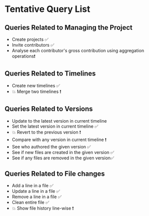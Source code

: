 # Tentative Query List

## Queries Related to Managing the Project
- Create projects ✅
- Invite contributors ✅
- Analyse each contributor's gross contribution using aggregation operations❗ 

## Queries Related to Timelines
- Create new timelines ✅
- 💥 Merge two timelines ❗

## Queries Related to Versions
- Update to the latest version in current timeline 
- Set the latest version in current timeline ✅ 
- 💥 Revert to the previous version ❗
- Compare with any version in current timeline ❗
- See who authored the given version ✅
- See if new files are created in the given version ✅
- See if any files are removed in the given version✅

## Queries Related to File changes
- Add a line in a file ✅
- Update a line in a file ✅
- Remove a line in a file ✅
- Clean entire file ✅
- 💥 Show file history line-wise ❗
